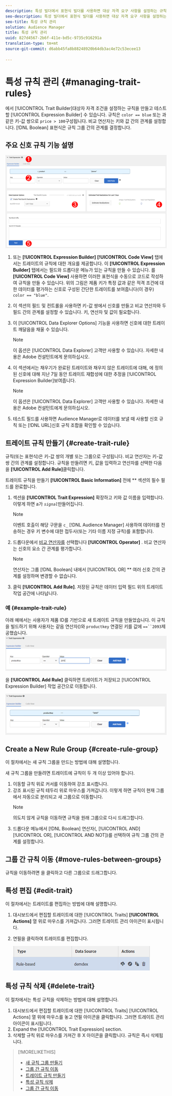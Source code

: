 ```yaml
---
description: 특성 빌더에서 표현식 빌더를 사용하면 대상 자격 요구 사항을 설정하는 규칙을 만들고 테스트할 수 있습니다. 규칙은 "color == blue" 또는 "price > 100"과 같은 키-값 쌍으로 구성됩니다. 비교 연산자는 키와 값 간의 관계를 설정합니다. 부울 표현식은 규칙 그룹 간의 관계를 결정합니다.
seo-description: 특성 빌더에서 표현식 빌더를 사용하면 대상 자격 요구 사항을 설정하는 규칙을 만들고 테스트할 수 있습니다. 규칙은 "color == blue" 또는 "price > 100"과 같은 키-값 쌍으로 구성됩니다. 비교 연산자는 키와 값 간의 관계를 설정합니다. 부울 표현식은 규칙 그룹 간의 관계를 결정합니다.
seo-title: 특성 규칙 관리
solution: Audience Manager
title: 특성 규칙 관리
uuid: 827d4567-2b6f-411e-bd5c-9735c916291a
translation-type: tm+mt
source-git-commit: d6abb45fa8b88248920b64db3ac4e72c53ecee13

---
```



# 특성 규칙 관리 {#managing-trait-rules}

에서 [!UICONTROL Trait Builder]대상자 자격 조건을 설정하는 규칙을 만들고 테스트할 [!UICONTROL Expression Builder] 수 있습니다. 규칙은 `color == blue` 또는 과 같은 키-값 쌍으로 `price > 100`구성됩니다. 비교 연산자는 키와 값 간의 관계를 설정합니다. [!DNL Boolean] 표현식은 규칙 그룹 간의 관계를 결정합니다.

<!-- c_tb_rules.xml -->

## 주요 신호 규칙 기능 설명

![](assets/manage-trait-rules.png)

1. 또는 **[!UICONTROL Expression Builder]** **[!UICONTROL Code View]** 탭에서는 트레이트의 규칙에 대한 개요를 제공합니다. 이 **[!UICONTROL Expression Builder]** 탭에서는 필드와 드롭다운 메뉴가 있는 규칙을 만들 수 있습니다. 를 **[!UICONTROL Code View]** 사용하면 이러한 표현식을 수동으로 코드로 작성하여 규칙을 만들 수 있습니다. 위의 그림은 제품 키가 특정 값과 같은 적격 조건에 대한 데이터를 평가하는 신호로 구성된 간단한 트레이트를 보여줍니다(이 경우) `color == "blue"`.

1. 이 섹션의 필드 및 컨트롤을 사용하면 키-값 쌍에서 신호를 만들고 비교 연산자와 두 필드 간의 관계를 설정할 수 있습니다. 키, 연산자 및 값이 필요합니다.
1. 이 [!UICONTROL Data Explorer Options] 기능을 사용하면 신호에 대한 트레이트 깨달음을 채울 수 있습니다.
   >[!NOTE]
   >
   >이 옵션은 [!UICONTROL Data Explorer] 고객만 사용할 수 있습니다. 자세한 내용은 Adobe 컨설턴트에게 문의하십시오.
1. 이 섹션에서는 채우기가 완료된 트레이트와 채우지 않은 트레이트에 대해, 에 정의된 신호에 대해 지난 7일 동안 트레이트 재합성에 대한 추정을 [!UICONTROL Expression Builder]보여줍니다.
   >[!NOTE]
   >
   >이 옵션은 [!UICONTROL Data Explorer] 고객만 사용할 수 있습니다. 자세한 내용은 Adobe 컨설턴트에게 문의하십시오.
1. 테스트 필드를 사용하면 Audience Manager로 데이터를 보낼 때 사용할 신호 규칙 또는 [!DNL URL]신호 규칙 조합을 확인할 수 있습니다.

## 트레이트 규칙 만들기 {#create-trait-rule}

규칙(또는 표현식)은 키-값 쌍의 개별 또는 그룹으로 구성됩니다. 비교 연산자는 키-값 쌍 간의 관계를 설정합니다. 규칙을 만들려면 키, 값을 입력하고 연산자를 선택한 다음 을 **[!UICONTROL Add Rule]**&#x200B;클릭합니다.

<!-- t_tb_create_rules.xml -->

트레이트 규칙을 만들기 **[!UICONTROL Basic Information]** 전에 ** 섹션의 필수 필드를 완료합니다.

1. 섹션을 **[!UICONTROL Trait Expression]** 확장하고 키와 값 이름을 입력합니다. 이렇게 하면 a가 *`signal`*&#x200B;만들어집니다.
   >[!NOTE]
   >
   >이벤트 호출이 해당 구문을 `c_` [!DNL Audience Manager] 사용하여 데이터를 전송하는 경우 키 변수에 대한 접두사(또는 기타 이름 지정 규칙)를 포함합니다.
1. 드롭다운에서 [비교 연산자를](../../features/traits/trait-comparison-operators.md) 선택합니다 **[!UICONTROL Operator]** . 비교 연산자는 신호의 요소 간 관계를 평가합니다.
   >[!NOTE]
   >
   >연산자는 그룹 [!DNL Boolean] 내에서 [!UICONTROL OR] ** 여러 신호 간의 관계를 설정하며 변경할 수 없습니다.
1. 클릭 **[!UICONTROL Add Rule]**. 저장된 규칙은 데이터 입력 필드 위의 트레이트 작업 공간에 나타납니다.

### 예 {#example-trait-rule}

아래 예에서는 사용자가 제품 ID를 기반으로 새 트레이트 규칙을 만들었습니다. 이 규칙을 빌드하기 위해 사용자는 같음 연산자()와 `productkey` 연결된 키를 값에 `==``2093`제공했습니다.
![](assets/tb_sample_rule1.png)

을 **[!UICONTROL Add Rule]** 클릭하면 트레이트가 저장되고 [!UICONTROL Expression Builder] 작업 공간으로 이동합니다.

![](assets/tb_sample_rule2.png)

## Create a New Rule Group {#create-rule-group}

이 절차에서는 새 규칙 그룹을 만드는 방법에 대해 설명합니다.

<!-- t_tb_new_rule_group.xml -->

새 규칙 그룹을 만들려면 트레이트에 규칙이 두 개 이상 있어야 합니다.

1. 이동할 규칙 위로 커서를 이동하여 강조 표시합니다.
1. 강조 표시된 규칙 테두리 위로 마우스를 가져갑니다.
이렇게 하면 규칙이 현재 그룹에서 자동으로 분리되고 새 그룹으로 이동합니다.
   >[!NOTE]
   >
   >의도치 않게 규칙을 이동하면 규칙을 원래 그룹으로 다시 드래그합니다.
1. 드롭다운 메뉴에서 [!DNL Boolean] 연산자(, [!UICONTROL AND][!UICONTROL OR], [!UICONTROL AND NOT])를 선택하여 규칙 그룹 간의 관계를 설정합니다.

## 그룹 간 규칙 이동 {#move-rules-between-groups}

규칙을 이동하려면 을 클릭하고 다른 그룹으로 드래그합니다.

## 특성 편집 {#edit-trait}

이 절차에서는 트레이트를 편집하는 방법에 대해 설명합니다.

<!-- t_tb_edit.xml -->

1. 대시보드에서 편집할 트레이트에 대한 [!UICONTROL Traits] **[!UICONTROL Actions]** 열 위로 마우스를 가져갑니다. 그러면 트레이트 관리 아이콘이 표시됩니다.
1. 연필을 클릭하여 트레이트를 편집합니다.

   ![](assets/tb_edit_trait.png)

## 특성 규칙 삭제 {#delete-trait}

이 절차에서는 특성 규칙을 삭제하는 방법에 대해 설명합니다.

<!-- t_tb_delete_rule.xml -->

1. 대시보드에서 편집할 트레이트에 대한 [!UICONTROL Traits] [!UICONTROL Actions] 열 위에 마우스를 놓고 연필 아이콘을 클릭합니다. 그러면 트레이트 관리 아이콘이 표시됩니다.
1. Expand the [!UICONTROL Trait Expression] section.
1. 삭제할 규칙 위로 마우스를 가져간 후 X 아이콘을 클릭합니다. 규칙은 즉시 삭제됩니다.

>[!MORELIKETHIS]
>
>* [새 규칙 그룹 만들기](../../features/traits/manage-trait-rules.md#create-rule-group)
>* [그룹 간 규칙 이동](../../features/traits/manage-trait-rules.md#move-rules-between-groups)
>* [트레이트 규칙 만들기](../../features/traits/manage-trait-rules.md#create-trait-rule)
>* [특성 규칙 삭제](../../features/traits/manage-trait-rules.md#delete-trait)
>* [그룹 간 규칙 이동](../../features/traits/manage-trait-rules.md#move-rules-between-groups)

